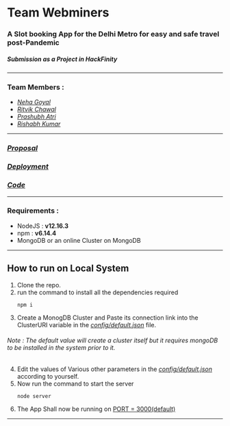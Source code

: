 # Team Webminers
### A Slot booking App for the Delhi Metro for easy and safe travel post-Pandemic
##### Submission as a Project in HackFinity
---
### Team Members : 
* [*Neha Goyal*](https://github.com/nehagoyal2607)
* [*Ritvik Chawal*](https://github.com/ritvik98349)
* [*Prashubh Atri*](https://github.com/PrashubhAtri)
* [*Rishabh Kumar*](https://github.com/Rishabh2406)
---
### [***Proposal***](https://github.com/PrashubhAtri/HackFinity/tree/master/Idea)
### [***Deployment***]()
### [***Code***](https://github.com/PrashubhAtri/HackFinity)
---
### Requirements :
* NodeJS :  **v12.16.3**
* npm    :  **v6.14.4**
* MongoDB or an online Cluster on MongoDB
---
## How to run on Local System
1. Clone the repo.
2. run the command to install all the dependencies required
    ```
    npm i
    ```
3. Create a MonogDB Cluster and Paste its connection link into the ClusterURI variable in the [*config/default.json*](https://github.com/PrashubhAtri/HackFinity/blob/master/config/default.json) file.
###### Note : The default value will create a cluster itself but it requires mongoDB to be installed in the system prior to it.
4. Edit the values of Various other parameters in the [*config/default.json*]() according to yourself.
5. Now run the command to start the server
    ```
    node server
    ```
6. The App Shall now be running on [PORT = 3000(default)](http://localhost:300)
---